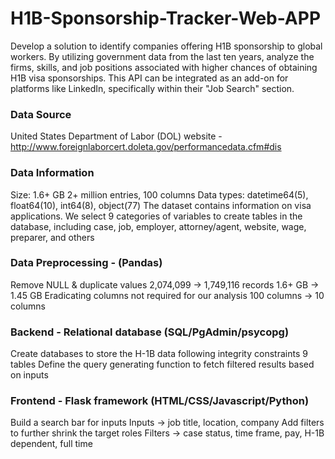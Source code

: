 # H1B-Sponsorship-Tracker-Web-APP

Develop a solution to identify companies offering H1B sponsorship to global workers. By utilizing government data from the last ten years, analyze the firms, skills, and job positions associated with higher chances of obtaining H1B visa sponsorships. This API can be integrated as an add-on for platforms like LinkedIn, specifically within their "Job Search" section.

### Data Source

United States Department of Labor (DOL) website - http://www.foreignlaborcert.doleta.gov/performancedata.cfm#dis

### Data Information

Size: 1.6+ GB
2+ million entries, 100 columns
Data types: datetime64(5), float64(10), int64(8), object(77)
The dataset contains information on visa applications. We select 9 categories of variables to create tables in the database, including case, job, employer, attorney/agent, website, wage, preparer, and others

### Data Preprocessing - (Pandas)

Remove NULL & duplicate values
2,074,099 -> 1,749,116 records
1.6+ GB -> 1.45 GB
Eradicating columns not required for our analysis
100 columns -> 10 columns

### Backend - Relational database (SQL/PgAdmin/psycopg)

Create databases to store the H-1B data following integrity constraints
9 tables
Define the query generating function to fetch filtered results based on inputs

### Frontend - Flask framework (HTML/CSS/Javascript/Python)

Build a search bar for inputs
Inputs -> job title, location, company
Add filters to further shrink the target roles
Filters -> case status, time frame, pay, H-1B dependent, full time
